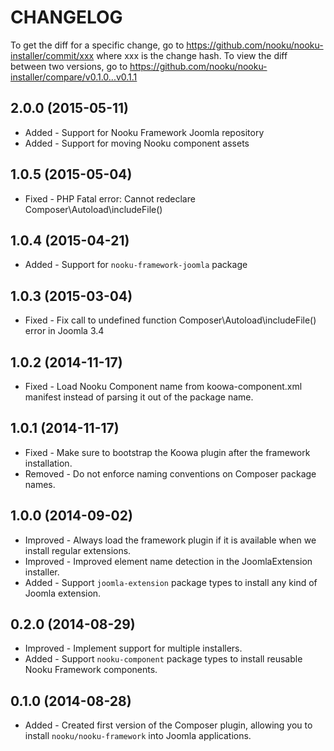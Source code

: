 CHANGELOG
=========

To get the diff for a specific change, go to https://github.com/nooku/nooku-installer/commit/xxx where xxx is the change hash.
To view the diff between two versions, go to https://github.com/nooku/nooku-installer/compare/v0.1.0...v0.1.1

## 2.0.0 (2015-05-11)

* Added - Support for Nooku Framework Joomla repository
* Added - Support for moving Nooku component assets

## 1.0.5 (2015-05-04)

* Fixed - PHP Fatal error: Cannot redeclare Composer\Autoload\includeFile() 

## 1.0.4 (2015-04-21)

* Added - Support for `nooku-framework-joomla` package

## 1.0.3 (2015-03-04)

* Fixed - Fix call to undefined function Composer\Autoload\includeFile() error in Joomla 3.4

## 1.0.2 (2014-11-17)

* Fixed - Load Nooku Component name from koowa-component.xml manifest instead of parsing it out of the package name.

## 1.0.1 (2014-11-17)

* Fixed - Make sure to bootstrap the Koowa plugin after the framework installation.
* Removed - Do not enforce naming conventions on Composer package names.

## 1.0.0 (2014-09-02)

 * Improved - Always load the framework plugin if it is available when we install regular extensions.
 * Improved - Improved element name detection in the JoomlaExtension installer.
 * Added - Support `joomla-extension` package types to install any kind of Joomla extension.

## 0.2.0 (2014-08-29)

 * Improved - Implement support for multiple installers.
 * Added - Support `nooku-component` package types to install reusable Nooku Framework components.

## 0.1.0 (2014-08-28)

 * Added - Created first version of the Composer plugin, allowing you to install `nooku/nooku-framework` into Joomla applications.

